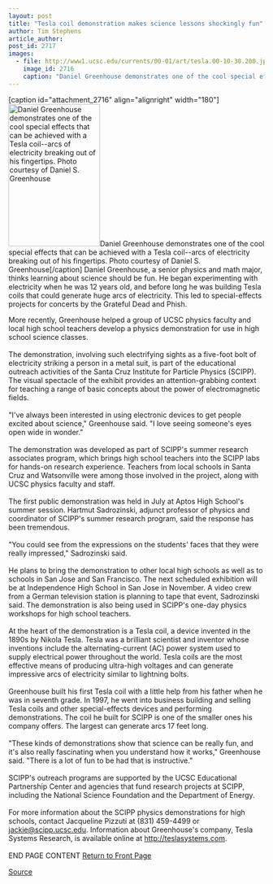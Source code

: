```yaml
---
layout: post
title: "Tesla coil demonstration makes science lessons shockingly fun"
author: Tim Stephens
article_author: 
post_id: 2717
images:
  - file: http://www1.ucsc.edu/currents/00-01/art/tesla.00-10-30.200.jpg
    image_id: 2716
    caption: "Daniel Greenhouse demonstrates one of the cool special effects that can be achieved with a Tesla coil--arcs of electricity breaking out of his fingertips. Photo courtesy of Daniel S. Greenhouse"
---
```


[caption id="attachment_2716" align="alignright" width="180"]<a href="http://dev-ucsc-news.pantheonsite.io/wp-content/uploads/2000/10/tesla.00-10-30.200.jpg"><img class="size-full wp-image-2716" src="http://dev-ucsc-news.pantheonsite.io/wp-content/uploads/2000/10/tesla.00-10-30.200.jpg" alt="Daniel Greenhouse demonstrates one of the cool special effects that can be achieved with a Tesla coil--arcs of electricity breaking out of his fingertips. Photo courtesy of Daniel S. Greenhouse" width="180" height="280" /></a>Daniel Greenhouse demonstrates one of the cool special effects that can be achieved with a Tesla coil--arcs of electricity breaking out of his fingertips. Photo courtesy of Daniel S. Greenhouse[/caption]
Daniel Greenhouse, a senior physics and math major, thinks learning about science should be fun. He began experimenting with electricity when he was 12 years old, and before long he was building Tesla coils that could generate huge arcs of electricity. This led to special-effects projects for concerts by the Grateful Dead and Phish.
<p>
  More recently, Greenhouse helped a group of UCSC physics faculty and local high school teachers develop a physics demonstration for use in high school science classes.<br>
  <br>
  The demonstration, involving such electrifying sights as a five-foot bolt of electricity striking a person in a metal suit, is part of the educational outreach activities of the Santa Cruz Institute for Particle Physics (SCIPP). The visual spectacle of the exhibit provides an attention-grabbing context for teaching a range of basic concepts about the power of electromagnetic fields.<br>
  <br>
  "I've always been interested in using electronic devices to get people excited about science," Greenhouse said. "I love seeing someone's eyes open wide in wonder."<br>
  <br>
  The demonstration was developed as part of SCIPP's summer research associates program, which brings high school teachers into the SCIPP labs for hands-on research experience. Teachers from local schools in Santa Cruz and Watsonville were among those involved in the project, along with UCSC physics faculty and staff.<br>
  <br>
  The first public demonstration was held in July at Aptos High School's summer session. Hartmut Sadrozinski, adjunct professor of physics and coordinator of SCIPP's summer research program, said the response has been tremendous.<br>
  <br>
  "You could see from the expressions on the students' faces that they were really impressed," Sadrozinski said.<br>
  <br>
  He plans to bring the demonstration to other local high schools as well as to schools in San Jose and San Francisco. The next scheduled exhibition will be at Independence High School in San Jose in November. A video crew from a German television station is planning to tape that event, Sadrozinski said. The demonstration is also being used in SCIPP's one-day physics workshops for high school teachers.<br>
  <br>
  At the heart of the demonstration is a Tesla coil, a device invented in the 1890s by Nikola Tesla. Tesla was a brilliant scientist and inventor whose inventions include the alternating-current (AC) power system used to supply electrical power throughout the world. Tesla coils are the most effective means of producing ultra-high voltages and can generate impressive arcs of electricity similar to lightning bolts.<br>
  <br>
  Greenhouse built his first Tesla coil with a little help from his father when he was in seventh grade. In 1997, he went into business building and selling Tesla coils and other special-effects devices and performing demonstrations. The coil he built for SCIPP is one of the smaller ones his company offers. The largest can generate arcs 17 feet long.<br>
  <br>
  "These kinds of demonstrations show that science can be really fun, and it's also really fascinating when you understand how it works," Greenhouse said. "There is a lot of fun to be had that is instructive."<br>
  <br>
  SCIPP's outreach programs are supported by the UCSC Educational Partnership Center and agencies that fund research projects at SCIPP, including the National Science Foundation and the Department of Energy.<br>
  <br>
  For more information about the SCIPP physics demonstrations for high schools, contact Jacqueline Pizzuti at (831) 459-4499 or <a href="mailto:jackie@scipp.ucsc.edu.">jackie@scipp.ucsc.edu</a>. Information about Greenhouse's company, Tesla Systems Research, is available online at <a href="http://teslasystems.com">http://teslasystems.com</a>.<br>
  <br>
  END PAGE CONTENT <a href="../../index.html">Return to Front Page</a> <img align="bottom" alt=" " border="0" height="1" src="../../images/trans.gif" width="385">
</p>
<p><a href="http://www1.ucsc.edu/currents/00-01/10-30/tesla.html" title="Permalink to tesla">Source</a></p>

